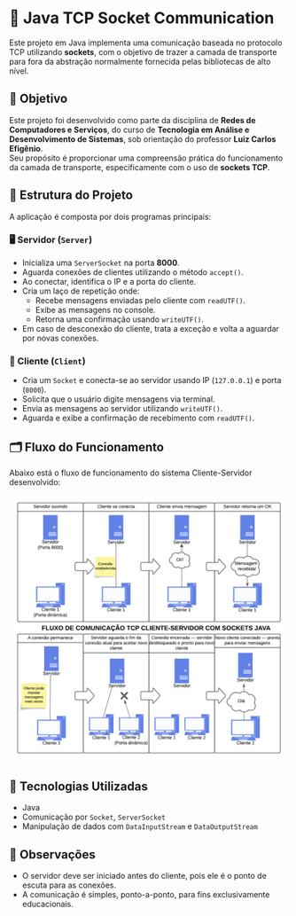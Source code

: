 # 📡 Java TCP Socket Communication

Este projeto em Java implementa uma comunicação baseada no protocolo TCP utilizando **sockets**, com o objetivo de trazer a camada de transporte para fora da abstração normalmente fornecida pelas bibliotecas de alto nível.

## 🎯 Objetivo

Este projeto foi desenvolvido como parte da disciplina de **Redes de Computadores e Serviços**, do curso de **Tecnologia em Análise e Desenvolvimento de Sistemas**, sob orientação do professor **Luiz Carlos Efigênio**.  
Seu propósito é proporcionar uma compreensão prática do funcionamento da camada de transporte, especificamente com o uso de **sockets TCP**.

## 🧩 Estrutura do Projeto

A aplicação é composta por dois programas principais:

### 🖥️ Servidor (`Server`)

- Inicializa uma `ServerSocket` na porta **8000**.
- Aguarda conexões de clientes utilizando o método `accept()`.
- Ao conectar, identifica o IP e a porta do cliente.
- Cria um laço de repetição onde:
    - Recebe mensagens enviadas pelo cliente com `readUTF()`.
    - Exibe as mensagens no console.
    - Retorna uma confirmação usando `writeUTF()`.
- Em caso de desconexão do cliente, trata a exceção e volta a aguardar por novas conexões.

### 💬 Cliente (`Client`)

- Cria um `Socket` e conecta-se ao servidor usando IP (`127.0.0.1`) e porta (`8000`).
- Solicita que o usuário digite mensagens via terminal.
- Envia as mensagens ao servidor utilizando `writeUTF()`.
- Aguarda e exibe a confirmação de recebimento com `readUTF()`.

## 🗂️ Fluxo do Funcionamento

Abaixo está o fluxo de funcionamento do sistema Cliente-Servidor desenvolvido:

![Fluxo do Sistema](src/main/resources/readme/images/fluxo-pt-br.png)

## 🔧 Tecnologias Utilizadas

- Java
- Comunicação por `Socket`, `ServerSocket`
- Manipulação de dados com `DataInputStream` e `DataOutputStream`

## 📌 Observações

- O servidor deve ser iniciado antes do cliente, pois ele é o ponto de escuta para as conexões.
- A comunicação é simples, ponto-a-ponto, para fins exclusivamente educacionais.
